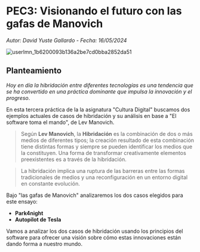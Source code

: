 # PEC3: Visionando el futuro con las gafas de Manovich
*Autor: David Yuste Gallardo - Fecha: 16/05/2024*

![userlmn_1b6200093b136a2be7cd0bba2852da51](https://github.com/Yustegd/PEC3_Manovich_Reloaded/assets/169986409/f6a050df-b2f3-4ddc-b75b-2709ee5f6a3e)


## Planteamiento

*Hoy en día la hibridación entre diferentes tecnologías es una tendencia que se ha convertido en una práctica dominante que impulsa la innovación y el progreso*.

En esta tercera práctica de la la asignatura "Cultura Digital" buscamos dos ejemplos actuales de casos de hibridación y su análisis en base a "El software toma el mando", de Lev Manovich.

> Según **Lev Manovich**, la **Hibridación** es la combinación de dos o más medios de diferentes tipos; la creación resultado de esta combinación tiene distintas formas y siempre se pueden identificar los medios que la constituyen. Una forma de transformar creativamente elementos preexistentes es a través de la hibridación. 

>  La hibridación implica una ruptura de las barreras entre las formas tradicionales de medios y una reconfiguración en un entorno digital en constante evolución.

Bajo "las gafas de Manovich" analizaremos los dos casos elegidos para este ensayo:

 - **Park4night** 
 - **Autopilot de Tesla**

Vamos a analizar los dos casos de hibridación usando los principios del software para ofrecer una visión sobre cómo estas innovaciones están dando forma a nuestro mundo. 
